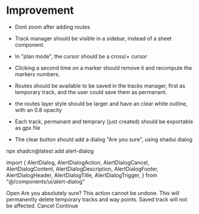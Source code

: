 

# Improvement
- Dont zoom after adding routes 
- Track manager should be visible in a sidebar, instead of a sheet component.
- In "plan mode", the cursor should be a cross/+ cursor 
- Clicking a second time on a marker should remove it and recompute the markers numbers. 
- Routes should be available to be saved in the tracks manager, first as temporary track, and the user could save them as permanant. 
- the routes layer style should be larger and have an clear white outline, with an 0.8 opacity 
- Each track, permanant and temprary (just created) should be exportable as gpx file 

- The clear button should add a dialog "Are you sure", using shadui dialog 

npx shadcn@latest add alert-dialog


import {
  AlertDialog,
  AlertDialogAction,
  AlertDialogCancel,
  AlertDialogContent,
  AlertDialogDescription,
  AlertDialogFooter,
  AlertDialogHeader,
  AlertDialogTitle,
  AlertDialogTrigger,
} from "@/components/ui/alert-dialog"

<AlertDialog>
  <AlertDialogTrigger>Open</AlertDialogTrigger>
  <AlertDialogContent>
    <AlertDialogHeader>
      <AlertDialogTitle>Are you absolutely sure?</AlertDialogTitle>
      <AlertDialogDescription>
        This action cannot be undone. This will permanently delete temporary tracks and way points. Saved track will not be affected.
      </AlertDialogDescription>
    </AlertDialogHeader>
    <AlertDialogFooter>
      <AlertDialogCancel>Cancel</AlertDialogCancel>
      <AlertDialogAction>Continue</AlertDialogAction>
    </AlertDialogFooter>
  </AlertDialogContent>
</AlertDialog>



